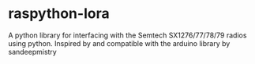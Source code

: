 # raspython-lora
A python library for interfacing with the Semtech SX1276/77/78/79 radios using python.  Inspired by and compatible with the arduino library by sandeepmistry

